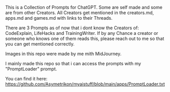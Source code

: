 This is a Collection of Prompts for ChatGPT. 
Some are self made and some are from other Creators.
All Creators get mentioned in the creators.md, apps.md and games.md with links to their Threads.

There are 3 Prompts as of now that i dont know the Creators of: CodeExplain, LifeHacks and TrainingWriter.
If by any Chance a creator or someone who knows one of them reads this, please reach out to me so that you can get mentioned correctly.

Images in this repo were made by me mith MidJourney.

I mainly made this repo so that i can access the prompts with my "PromptLoader" prompt.

You can find it here: https://github.com/Asymetrikon/myaistuff/blob/main/apps/PromptLoader.txt
